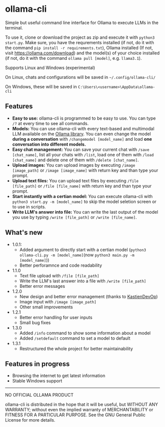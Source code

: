 # ollama-cli
Simple but useful command line interface for Ollama to execute LLMs in the terminal.

To use it, clone or download the project as zip and execute it with `python3 start.py`. Make sure, you have the requrements installed (if not, do it with the command `pip install -r requirements.txt`), Ollama installed (If not, visit https://ollama.com/download) and the model(s) of your choice installed (if not, do it with the command `ollama pull [model]`, e.g. `llama3.1`).

Supports Linux and Windows (experimental)

On Linux, chats and configurations will be saved in `~/.config/ollama-cli/`

On Windows, these will be saved in `C:\Users\<username>\AppData\ollama-cli`

## Features
- **Easy to use:** ollama-cli is programmed to be easy to use. You can type `/?` at every time to see all commands. 
- **Models:** You can use ollama-cli with every text-based and multimodal LLM available on the [Ollama library](https://ollama.com/library). You can even change the model **during a conversation** with `/changemodel [model_name]` and load **one conversation into different models.**
- **Easy chat management:** You can save your current chat with `/save [chat_name]`, list all your chats with `/list`, load one of them with `/load [chat_name]` and delete one of them with `/delete [chat_name]`.
- **Upload images:** You can upload images by executing `/image [image_path]` or `/image [image_name]` with return key and than type your prompt.
- **Upload text files:** You can upload text files by executing `/file [file_path]` or `/file [file_name]` with return key and than type your prompt.
- **Start instantly with a certian model:** You can execute ollama-cli with `python3 start.py -m [model_name]` to skip the model seletion screen or to use in scripts.
- **Write LLM's answer into file:** You can write the last output of the model you use by typing `/write [file_path]` or `/write [file_name]`.

## What's new
- 1.0.1:
  - Added argument to directly start with a certian model (`python3 ollama-cli.py -m [model_name]`(now `python3 main.py -m [model_name]`))
  - Better perforamnce and code readability
- 1.1.0
  - Text file upload with `/file [file_path]`
  - Write the LLM's last answer into a file with `/write [file_path]`
  - Better error messages
- 1.2.0
  - New design and better error management (thanks to [KastienDevOp](https://github.com/KastienDevOp))
  - Image input with `/image [image_path]`
  - Other small improvements
- 1.2.1
  - Better error handling for user inputs
  - Small bug fixes
- 1.3.0
  - Added `/info` command to show some information about a model
  - Added `/setdefault` command to set a model to default
- 1.3.1
  - Restructured the whole project for better maintainability

## Features in progress
- Browsing the internet to get latest information
- Stable Windows support
---
NO OFFICIAL OLLAMA PRODUCT

ollama-cli is distributed in the hope that it will be useful,
but WITHOUT ANY WARRANTY; without even the implied warranty of
MERCHANTABILITY or FITNESS FOR A PARTICULAR PURPOSE. See the
GNU General Public License for more details.
